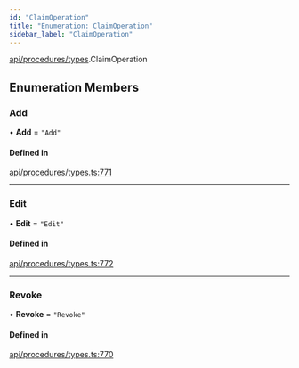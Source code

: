 ```yaml
---
id: "ClaimOperation"
title: "Enumeration: ClaimOperation"
sidebar_label: "ClaimOperation"
---
```


[api/procedures/types](../../../../../modules/API/Procedures/Types/Types.md).ClaimOperation

## Enumeration Members

### Add

• **Add** = ``"Add"``

#### Defined in

[api/procedures/types.ts:771](https://github.com/PolymeshAssociation/polymesh-sdk/blob/978e4ded6/src/api/procedures/types.ts#L771)

___

### Edit

• **Edit** = ``"Edit"``

#### Defined in

[api/procedures/types.ts:772](https://github.com/PolymeshAssociation/polymesh-sdk/blob/978e4ded6/src/api/procedures/types.ts#L772)

___

### Revoke

• **Revoke** = ``"Revoke"``

#### Defined in

[api/procedures/types.ts:770](https://github.com/PolymeshAssociation/polymesh-sdk/blob/978e4ded6/src/api/procedures/types.ts#L770)
